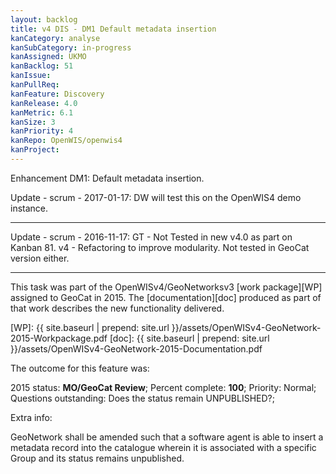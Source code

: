 ```yaml
---
layout: backlog
title: v4 DIS - DM1 Default metadata insertion
kanCategory: analyse
kanSubCategory: in-progress
kanAssigned: UKMO
kanBacklog: 51
kanIssue:
kanPullReq:
kanFeature: Discovery
kanRelease: 4.0
kanMetric: 6.1
kanSize: 3
kanPriority: 4
kanRepo: OpenWIS/openwis4
kanProject:
---
```

Enhancement DM1: Default metadata insertion.

Update - scrum - 2017-01-17: DW will test this on the OpenWIS4 demo instance.

---

Update - scrum - 2016-11-17: GT - Not Tested in new v4.0 as part on Kanban 81. v4 - Refactoring to improve modularity.
Not tested in GeoCat version either.

---

This task was part of the OpenWISv4/GeoNetworksv3 [work package][WP] assigned to GeoCat in 2015.  The [documentation][doc] produced as part of that work describes the new functionality delivered.

[WP]: {{ site.baseurl | prepend: site.url }}/assets/OpenWISv4-GeoNetwork-2015-Workpackage.pdf
[doc]: {{ site.baseurl | prepend: site.url }}/assets/OpenWISv4-GeoNetwork-2015-Documentation.pdf

The outcome for this feature was:

2015 status: **MO/GeoCat Review**; Percent complete: **100**; Priority: Normal; Questions outstanding: Does the status remain UNPUBLISHED?;

Extra info:

GeoNetwork shall be amended such that a software agent is able to insert a metadata record into the catalogue wherein it is associated with a specific Group and its status remains unpublished.
